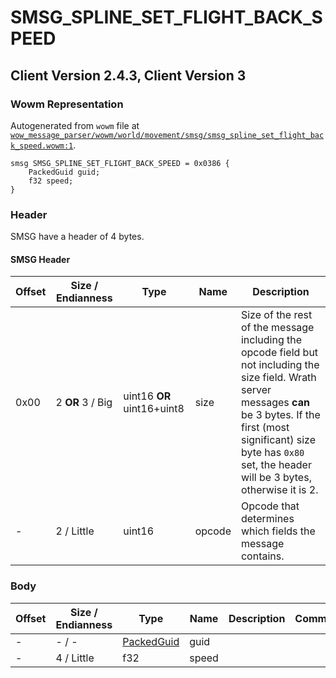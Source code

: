 # SMSG_SPLINE_SET_FLIGHT_BACK_SPEED

## Client Version 2.4.3, Client Version 3

### Wowm Representation

Autogenerated from `wowm` file at [`wow_message_parser/wowm/world/movement/smsg/smsg_spline_set_flight_back_speed.wowm:1`](https://github.com/gtker/wow_messages/tree/main/wow_message_parser/wowm/world/movement/smsg/smsg_spline_set_flight_back_speed.wowm#L1).
```rust,ignore
smsg SMSG_SPLINE_SET_FLIGHT_BACK_SPEED = 0x0386 {
    PackedGuid guid;
    f32 speed;
}
```
### Header

SMSG have a header of 4 bytes.

#### SMSG Header

| Offset | Size / Endianness | Type   | Name   | Description |
| ------ | ----------------- | ------ | ------ | ----------- |
| 0x00   | 2 **OR** 3 / Big           | uint16 **OR** uint16+uint8 | size | Size of the rest of the message including the opcode field but not including the size field. Wrath server messages **can** be 3 bytes. If the first (most significant) size byte has `0x80` set, the header will be 3 bytes, otherwise it is 2.|
| -      | 2 / Little| uint16 | opcode | Opcode that determines which fields the message contains. |

### Body

| Offset | Size / Endianness | Type | Name | Description | Comment |
| ------ | ----------------- | ---- | ---- | ----------- | ------- |
| - | - / - | [PackedGuid](../types/packed-guid.md) | guid |  |  |
| - | 4 / Little | f32 | speed |  |  |

